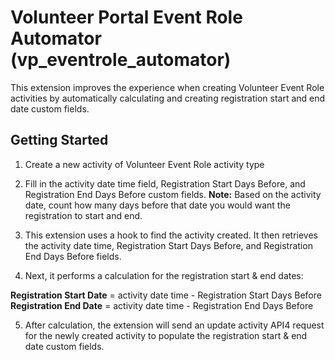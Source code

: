 # Volunteer Portal Event Role Automator (vp_eventrole_automator)

This extension improves the experience when creating Volunteer Event Role activities by automatically calculating and creating registration start and end date custom fields.


## Getting Started

1. Create a new activity of Volunteer Event Role activity type

2. Fill in the activity date time field, Registration Start Days Before, and Registration End Days Before custom fields. 
**Note:** Based on the activity date, count how many days before that date you would want the registration to start and end.

3. This extension uses a hook to find the activity created. It then retrieves the activity date time, Registration Start Days Before, and Registration End Days Before fields.

4. Next, it performs a calculation for the registration start & end dates:

**Registration Start Date** = activity date time - Registration Start Days Before
**Registration End Date** = activity date time - Registration End Days Before

5. After calculation, the extension will send an update activity API4 request for the newly created activity to populate the registration start & end date custom fields.